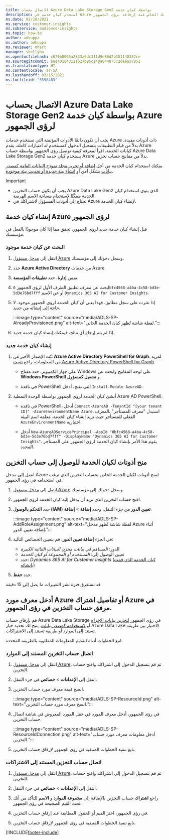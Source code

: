 ```yaml
---
title: الاتصال بحساب Azure Data Lake Storage Gen2 بواسطة كيان خدمة
description: استخدم كيان خدمة في Azure لرؤى الجمهور للاتصال بمستودع بياناتك الخاص عند إرفاقه برؤى الجمهور.
ms.date: 02/10/2021
ms.service: customer-insights
ms.subservice: audience-insights
ms.topic: how-to
author: adkuppa
ms.author: adkuppa
ms.reviewer: mhart
manager: shellyha
ms.openlocfilehash: c670b0065a2833a6dc311d9e86d2b351140382ce
ms.sourcegitcommit: bae40184312ab27b95c140a044875c2daea37951
ms.translationtype: HT
ms.contentlocale: ar-SA
ms.lasthandoff: 03/15/2021
ms.locfileid: "5596483"
---
```

# <a name="connect-to-an-azure-data-lake-storage-gen2-account-with-an-azure-service-principal-for-audience-insights"></a>الاتصال بحساب Azure Data Lake Storage Gen2 بواسطة كيان خدمة Azure لرؤى الجمهور

يجب أن تكون دائمًا الأدوات المؤتمتة التي تستخدم خدمات Azure ذات أذونات مقيدة. بدلاً من قيام التطبيقات بتسجيل الدخول كمستخدم له امتيازات كاملة، يقدم Azure كيانات الخدمة. اقرأ لمعرفة كيفية توصيل رؤى الجمهور بواسطة حساب Azure Data Lake Storage Gen2 يستخدم كيان خدمة Azure بدلاً من مفاتيح حساب تخزين. 

يمكنك استخدام كيان الخدمة من أجل [إضافة أو تحرير مجلد نموذج البيانات العامة كمصدر بيانات](connect-common-data-model.md) بشكل آمن أو [إنشاء بيئة جديدة أو تحديث بيئة موجودة](manage-environments.md#create-an-environment-in-an-existing-organization).

> [!IMPORTANT]
> - يجب أن يكون حساب التخزين Azure Data Lake Gen2 الذي ينوي استخدام كيان الخدمة [ممكّنًا لاستخدام مساحة الاسم الهرمية](/azure/storage/blobs/data-lake-storage-namespace).
> - تحتاج إلى أذونات المسؤول لاشتراكك في Azure لإنشاء كيان الخدمة.

## <a name="create-azure-service-principal-for-audience-insights"></a>إنشاء كيان خدمة Azure لرؤى الجمهور‬

قبل إنشاء كيان خدمة جديد لرؤى الجمهور‬، تحقق مما إذا كان موجودًا بالفعل في مؤسستك.

### <a name="look-for-an-existing-service-principal"></a>البحث عن كيان خدمة موجود

1. انتقل إلى [مدخل مسؤول Azure](https://portal.azure.com) وسجل دخولك إلى مؤسستك.

2. حدد **Azure Active Directory** من خدمات Azure.

3. ضمن **إدارة**، حدد **تطبيقات المؤسسة**.

4. ابحث عن معرف تطبيق الطرف الأول لرؤى الجمهور `0bfc4568-a4ba-4c58-bd3e-5d3e76bd7fff` أو عن الاسم `Dynamics 365 AI for Customer Insights`.

5. إذا عثرت على سجل مطابق، فهذا يعني أن كيان الخدمة لرؤى الجمهور موجود. لا حاجة إلى إنشائه من جديد.
   
   :::image type="content" source="media/ADLS-SP-AlreadyProvisioned.png" alt-text="لقطة شاشة تُظهر كيان الخدمة الحالي.":::
   
6. إذا لم يتم إرجاع أي نتائج، فيمكنك إنشاء كيان خدمة جديد.

### <a name="create-a-new-service-principal"></a>إنشاء كيان خدمة جديد

1. ثبّت الإصدار الأخير من **Azure Active Directory PowerShell for Graph**. لمزيد من المعلومات، راجع [تثبيت Azure Active Directory PowerShell for Graph](/powershell/azure/active-directory/install-adv2).
   - علي جهاز الكمبيوتر، حدد مفتاح Windows على لوحة المفاتيح وابحث عن **Windows PowerShell** و **تشغيل كمسؤول**.
   
   - في نافذة PowerShell التي تفتح، أدخل `Install-Module AzureAD`.

2. أنشئ كيان الخدمة لرؤى الجمهور بواسطة الوحدة النمطية Azure AD PowerShell.
   - في نافذة PowerShell، أدخل `Connect-AzureAD -TenantId "[your tenant ID]" -AzureEnvironmentName Azure`. استبدل "معرف المستأجر" بالمعرف الفعلي للمستأجر حيث تريد إنشاء كيان الخدمة. معلمة اسم البيئة `AzureEnvironmentName` اختيارية.
  
   - أدخل `New-AzureADServicePrincipal -AppId "0bfc4568-a4ba-4c58-bd3e-5d3e76bd7fff" -DisplayName "Dynamics 365 AI for Customer Insights"`. يقوم هذا الأمر بإنشاء كيان الخدمة لرؤى الجمهور على المستأجر المحدد.  

## <a name="grant-permissions-to-the-service-principal-to-access-the-storage-account"></a>منح أذونات لكيان الخدمة للوصول إلى حساب التخزين

انتقل إلى مدخل Azure لمنح أذونات لكيان الخدمة الخاص بحساب التخزين الذي ترغب في استخدامه في رؤى الجمهور.

1. انتقل إلى [مدخل مسؤول Azure](https://portal.azure.com) وسجل دخولك إلى مؤسستك.

1. افتح حساب التخزين الذي تريد أن يدخل إليه كيان الخدمة لرؤى الجمهور.

1. حدد **التحكم بالوصول (IAM)** من جزء التنقل، وحدد **إضافة** > **إضافة‏‎ تعيين الدور**.
   
   :::image type="content" source="media/ADLS-SP-AddRoleAssignment.png" alt-text="لقطة شاشة تُظهر مدخل Azure أثناء إضافة تعيين الدور.":::
   
1. في الجزء **إضافة تعيين الدور**، قم بتعيين الخصائص التالية:
   - الدور: *المساهم في بيانات مخزن البيانات الثنائية الكبيرة*
   - تعيين الوصول إلى: *المستخدم أو المجموعة أو كيان الخدمة*
   - حدد: *Dynamics 365 AI for Customer Insights* ([كيان الخدمة الذي قمت بإنشائه](#create-a-new-service-principal))

1.  حدد **حفظ**.

قد تستغرق فترة نشر التغييرات ما يصل إلى 15 دقيقة.

## <a name="enter-the-azure-resource-id-or-the-azure-subscription-details-in-the-storage-account-attachment-to-audience-insights"></a>أدخل معرف مورد Azure أو تفاصيل اشتراك Azure في مرفق حساب التخزين في رؤى الجمهور.

قم بإرفاق حساب Azure Data Lake Storage في رؤى الجمهور [لتخزين بيانات الإخراج](manage-environments.md) أو [لاستخدامه كمصدر بيانات](connect-common-data-service-lake.md). يتيح لك تحديد خيار Azure Data Lake الاختيار بين طريقة تستند إلى الموارد أو طريقة تستند إلى الاشتراكات.

اتبع الخطوات أدناه لتقديم المعلومات المطلوبة بالطريقة المحددة.

### <a name="resource-based-storage-account-connection"></a>‏‏اتصال حساب التخزين المستند إلى الموارد

1. انتقل إلى [مدخل مسؤول Azure](https://portal.azure.com)، ثم قم بتسجيل الدخول إلى اشتراكك وافتح حساب التخزين.

1. انتقل إلى **الإعدادات** > **خصائص** في جزء التنقل.

1. انسخ قيمة معرف مورد حساب التخزين.

   :::image type="content" source="media/ADLS-SP-ResourceId.png" alt-text="انسخ معرف مورد حساب التخزين.":::

1. في رؤى الجمهور، أدخل معرف المورد في حقل المورد المعروض في شاشة اتصال حساب التخزين.

   :::image type="content" source="media/ADLS-SP-ResourceIdConnection.png" alt-text="أدخل معلومات معرف مورد حساب التخزين.":::   
   
1. تابع تنفيذ الخطوات المتبقية في رؤى الجمهور لإرفاق حساب التخزين.

### <a name="subscription-based-storage-account-connection"></a>‏‏اتصال حساب التخزين المستند إلى الاشتراكات

1. انتقل إلى [مدخل مسؤول Azure](https://portal.azure.com)، ثم قم بتسجيل الدخول إلى اشتراكك وافتح حساب التخزين.

1. انتقل إلى **الإعدادات** > **خصائص** في جزء التنقل.

1. راجع **اشتراك** حساب التخزين بالإضافة إلى **مجموعة الموارد** و **الاسم** للتأكد من أنك تحدد القيم الصحيحة في رؤى الجمهور.

1. في رؤى الجمهور، اختر القيم أو الحقول المطابقة عند إرفاق حساب التخزين.
   
1. تابع تنفيذ الخطوات المتبقية في رؤى الجمهور لإرفاق حساب التخزين.


[!INCLUDE[footer-include](../includes/footer-banner.md)]